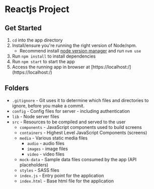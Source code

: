 # Reactjs Project
## Get Started
1. `cd` into the app directory
2. Install/ensure you're running the right version of Node/npm. 
   - Recommend install [node version manager](https://github.com/creationix/nvm) and run `nvm use`
3. Run `npm install` to install dependencies
4. Run `npm start` to start the app
5. Access the running app in browser at [https://localhost:<insert port number>/](https://localhost:<insert port number>/)

## Folders
* `.gitignore` - Git uses it to determine which files and directories to ignore, before you make a commit.
* `config` - Config files for server - including authentication
* `lib` - Node server files
* `src` - Resources to be compiled and served to the user
  * `components` - JavaScript components used to build screens
  * `containers` - Highest Level JavaScript Components (screens)
  * `media` - Various static media files
    * `audio` - audio files
    * `images` - image files
    * `video` - video files
  * `mock-data` - Sample data files consumed by the app (API placeholders)
  * `styles` - SASS files
  * `index.js` - Entry point for the application
  * `index.html` - Base html file for the application